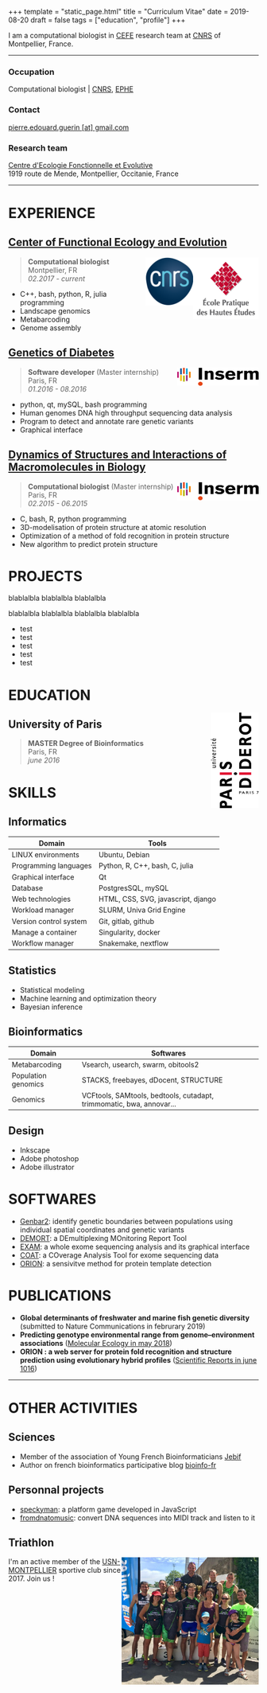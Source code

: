 +++
template = "static_page.html"
title = "Curriculum Vitae"
date =  2019-08-20
draft = false
tags = ["education", "profile"]
+++

I am a computational biologist in [CEFE](https://www.cefe.cnrs.fr) research team at [CNRS](http://www.cnrs.fr/languedoc-roussillon/03com-labos/03-2-lab-site/02-lab-site-montp.htm) of Montpellier, France. 
_______________________________________________________________________________

### Occupation
Computational biologist | [CNRS](http://www.cnrs.fr), [EPHE](https://www.ephe.fr/)

### Contact
[pierre.edouard.guerin [at] gmail.com](mailto:pierre.edouard.guerin@gmail.com)

### Research team
[Centre d'Ecologie Fonctionnelle et Evolutive](https://www.cefe.cnrs.fr)  
1919 route de Mende, Montpellier, Occitanie, France


_______________________________________________________________________________

# EXPERIENCE

## [Center of Functional Ecology and Evolution](https://www.cefe.cnrs.fr/)

<a href="https://www.ephe.fr/"><img align="right" width="132rem" height="124rem" src="ephe.png"></a>
<a href="https://www.cnrs.fr/"><img align="right" width="96rem" height="96rem" src="cnrs.png"></a>


> **Computational biologist**
> <br> Montpellier, FR
> <br> *02.2017 - current*

- C++, bash, python, R, julia programming
- Landscape genomics
- Metabarcoding
- Genome assembly


## [Genetics of Diabetes](https://ecolesdoctorales.parisdescartes.fr/ed157/Equipes-de-recherche/Liste-des-equipes-d-accueil/Genetique-des-diabetes)

<a href="https://www.inserm.fr/"><img align="right" width="164rem" height="36rem" src="inserm.png"></a>

> **Software developer** (Master internship)
> <br> Paris, FR
> <br> *01.2016 - 08.2016*

- python, qt, mySQL, bash programming
- Human genomes DNA high throughput sequencing data analysis
- Program to detect and annotate rare genetic variants
- Graphical interface

## [Dynamics of Structures and Interactions of Macromolecules in Biology](http://www.dsimb.inserm.fr/)

<a href="https://www.inserm.fr/"><img align="right" width="164rem" height="36rem" src="inserm.png"></a>


> **Computational biologist** (Master internship)
> <br> Paris, FR
> <br> *02.2015 - 06.2015*

- C, bash, R, python programming
- 3D-modelisation of protein structure at atomic resolution
- Optimization of a method of fold recognition in protein structure
- New algorithm to predict protein structure

# PROJECTS

blablalbla 
blablalbla 
blablalbla 

blablalbla 
blablalbla 
blablalbla 
blablalbla 
* test
* test
* test
* test
* test


# EDUCATION

<img align="right" width="96rem" height="192rem" src="paris7.png">


## University of Paris 
> **MASTER Degree of Bioinformatics**
> <br> Paris, FR
> <br> *june 2016*



# SKILLS


## Informatics

| Domain                    | Tools                      |
|---------------------------|----------------------------|
| LINUX environments        | Ubuntu, Debian             |
| Programming languages     | Python, R, C++, bash, C, julia   |
| Graphical interface       | Qt                        
| Database                  | PostgresSQL, mySQL         |
| Web technologies          | HTML, CSS, SVG, javascript, django |
| Workload manager          | SLURM, Univa Grid Engine |
| Version control system    | Git, gitlab, github       |
| Manage a container        | Singularity, docker        |
| Workflow manager          | Snakemake, nextflow       |

## Statistics

* Statistical modeling
* Machine learning and optimization theory
* Bayesian inference

## Bioinformatics

| Domain                    | Softwares                  |
|---------------------------|----------------------------|
| Metabarcoding             | Vsearch, usearch, swarm, obitools2 |
| Population genomics       | STACKS, freebayes, dDocent, STRUCTURE |
| Genomics                  | VCFtools, SAMtools, bedtools, cutadapt, trimmomatic, bwa, annovar... |

## Design

* Inkscape
* Adobe photoshop
* Adobe illustrator


# SOFTWARES

* [Genbar2](https://github.com/Grelot/genbar2): identify genetic boundaries between populations using individual spatial coordinates and genetic variants
* [DEMORT](https://pypi.org/project/demort/): a DEmultiplexing MOnitoring Report Tool
* [EXAM](https://sourceforge.net/projects/exam-exome-analysis-and-mining/): a whole exome sequencing analysis and its graphical interface
* [COAT](https://github.com/Grelot/diabetesGenetics--COAT): a COverage Analysis Tool for exome sequencing data
* [ORION](http://www.dsimb.inserm.fr/ORION/): a sensivitve method for protein template detection


# PUBLICATIONS


* **Global determinants of freshwater and marine fish genetic diversity** (submitted to Nature Communications in februrary 2019)
* **Predicting genotype environmental range from genome–environment associations** ([Molecular Ecology in may 2018](https://doi.org/10.1111/mec.14723))
* **ORION : a web server for protein fold recognition and structure prediction using evolutionary hybrid profiles** ([Scientific Reports in june 1016](https://doi.org/10.1038/srep28268))





_______________________________________________________________________________

# OTHER ACTIVITIES


## Sciences

* Member of the association of Young French Bioinformaticians [Jebif](https://jebif.fr/en/)
* Author on french bioinformatics participative blog [bioinfo-fr](https://bioinfo-fr.net/author/pierre-edouard-guerin)


## Personnal projects

* [speckyman](https://github.com/Grelot/speckyman): a platform game developed in JavaScript
* [fromdnatomusic](https://github.com/Grelot/fromdnatomusic): convert DNA sequences into MIDI track and listen to it




## Triathlon

<img align="right" width="276rem" height="256rem" src="usnm.png">

I'm an active member of the [USN-MONTPELLIER](https://www.usn-montpellier.fr/usn-web/view/index.php) sportive club since 2017. Join us !